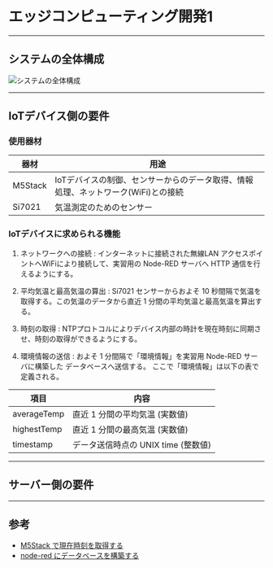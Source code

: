 # エッジコンピューティング開発1



---

## システムの全体構成

<img src="./figs/system.png" alt="システムの全体構成">

---

## IoTデバイス側の要件

### 使用器材

| 器材 | 用途 |
|---|---|
|M5Stack| IoTデバイスの制御、センサーからのデータ取得、情報処理、ネットワーク(WiFi)との接続 |
|Si7021| 気温測定のためのセンサー |

### IoTデバイスに求められる機能

1. ネットワークへの接続 : インターネットに接続された無線LAN アクセスポイントへWiFiにより接続して、実習用の Node-RED サーバへ HTTP 通信を行えるようにする。

1. 平均気温と最高気温の算出 : Si7021 センサーからおよそ 10 秒間隔で気温を取得する。この気温のデータから直近 1 分間の平均気温と最高気温を算出する。

2. 時刻の取得 : NTPプロトコルによりデバイス内部の時計を現在時刻に同期させ、時刻の取得ができるようにする。

3. 環境情報の送信 : およそ 1 分間隔で「環境情報」を実習用 Node-RED サーバに構築した データベースへ送信する。
ここで「環境情報」は以下の表で定義される。

| 項目 | 内容 |
|---|---|
| averageTemp | 直近 1 分間の平均気温 (実数値) |
| highestTemp | 直近 1 分間の最高気温 (実数値) |
| timestamp | データ送信時点の UNIX time (整数値) |

---

## サーバー側の要件

---

## 参考

- [M5Stack で現在時刻を取得する](./gettime.md)
- [node-red にデータベースを構築する](./database.md)



